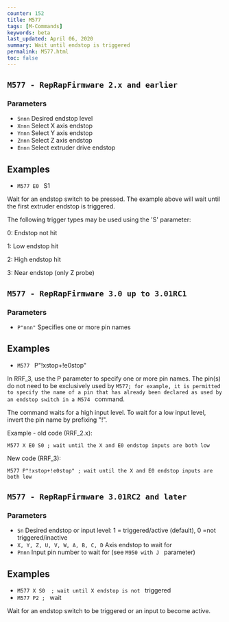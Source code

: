 ```yaml
---
counter: 152
title: M577
tags: [M-Commands] 
keywords: beta 
last_updated: April 06, 2020 
summary: Wait until endstop is triggered 
permalink: M577.html
toc: false 
---
```



## ` M577 - RepRapFirmware 2.x and earlier  ` 

### Parameters

* `Snnn` Desired endstop level
* `Xnnn` Select X axis endstop
* `Ynnn` Select Y axis endstop
* `Znnn` Select Z axis endstop
* `Ennn` Select extruder drive endstop

## Examples

* ` M577 E0  ` S1

Wait for an endstop switch to be pressed. The example above will wait until the first extruder endstop is triggered.

The following trigger types may be used using the 'S' parameter:

0: Endstop not hit

1: Low endstop hit

2: High endstop hit

3: Near endstop (only Z probe)

## ` M577 - RepRapFirmware 3.0 up to 3.01RC1  ` 

### Parameters

* `P"nnn"` Specifies one or more pin names

## Examples

* ` M577  ` P"!xstop+!e0stop"

In RRF_3, use the P parameter to specify one or more pin names. The pin(s) do not need to be exclusively used by ` M577; for example, it is permitted to specify the name of a pin that has already been declared as used by an endstop switch in a M574  ` command.

The command waits for a high input level. To wait for a low input level, invert the pin name by prefixing "!".

Example - old code (RRF_2.x):

```
M577 X E0 S0 ; wait until the X and E0 endstop inputs are both low
```

New code (RRF_3):

```
M577 P"!xstop+!e0stop" ; wait until the X and E0 endstop inputs are both low
```

## ` M577 - RepRapFirmware 3.01RC2 and later  ` 

### Parameters

* `Sn` Desired endstop or input level: 1 = triggered/active (default), 0 =not triggered/inactive
* `X, Y, Z, U, V, W, A, B, C, D` Axis endstop to wait for
* `Pnnn` Input pin number to wait for (see ` M950 with J  ` parameter)

## Examples

* ` M577 X S0  ; wait until X endstop is not  ` triggered
* ` M577 P2 ;  ` wait

Wait for an endstop switch to be triggered or an input to become active.


